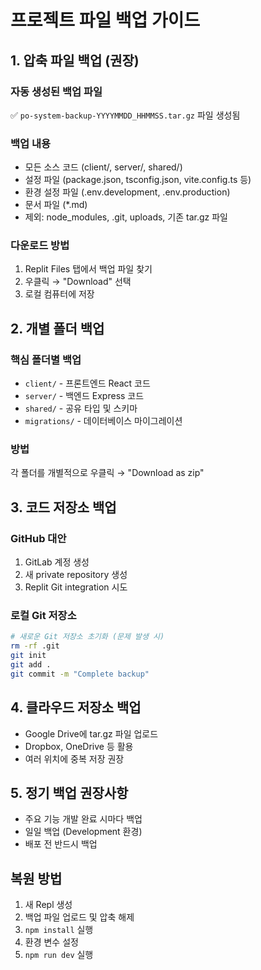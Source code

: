 # 프로젝트 파일 백업 가이드

## 1. 압축 파일 백업 (권장)

### 자동 생성된 백업 파일
✅ `po-system-backup-YYYYMMDD_HHMMSS.tar.gz` 파일 생성됨

### 백업 내용
- 모든 소스 코드 (client/, server/, shared/)
- 설정 파일 (package.json, tsconfig.json, vite.config.ts 등)
- 환경 설정 파일 (.env.development, .env.production)
- 문서 파일 (*.md)
- 제외: node_modules, .git, uploads, 기존 tar.gz 파일

### 다운로드 방법
1. Replit Files 탭에서 백업 파일 찾기
2. 우클릭 → "Download" 선택
3. 로컬 컴퓨터에 저장

## 2. 개별 폴더 백업

### 핵심 폴더별 백업
- `client/` - 프론트엔드 React 코드
- `server/` - 백엔드 Express 코드  
- `shared/` - 공유 타입 및 스키마
- `migrations/` - 데이터베이스 마이그레이션

### 방법
각 폴더를 개별적으로 우클릭 → "Download as zip"

## 3. 코드 저장소 백업

### GitHub 대안
1. GitLab 계정 생성
2. 새 private repository 생성
3. Replit Git integration 시도

### 로컬 Git 저장소
```bash
# 새로운 Git 저장소 초기화 (문제 발생 시)
rm -rf .git
git init
git add .
git commit -m "Complete backup"
```

## 4. 클라우드 저장소 백업
- Google Drive에 tar.gz 파일 업로드
- Dropbox, OneDrive 등 활용
- 여러 위치에 중복 저장 권장

## 5. 정기 백업 권장사항
- 주요 기능 개발 완료 시마다 백업
- 일일 백업 (Development 환경)
- 배포 전 반드시 백업

## 복원 방법
1. 새 Repl 생성
2. 백업 파일 업로드 및 압축 해제
3. `npm install` 실행
4. 환경 변수 설정
5. `npm run dev` 실행